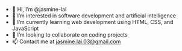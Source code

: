 - 👋 Hi, I’m @jasmine-lai
- 👀 I’m interested in software development and artificial intelligence
- 🌱 I’m currently learning web development using HTML, CSS, and JavaScript
- 💞️ I’m looking to collaborate on coding projects
- 📫 Contact me at jasmine.lai.03@gmail.com

<!---
jasmine-lai/jasmine-lai is a ✨ special ✨ repository because its `README.md` (this file) appears on your GitHub profile.
You can click the Preview link to take a look at your changes.
--->
